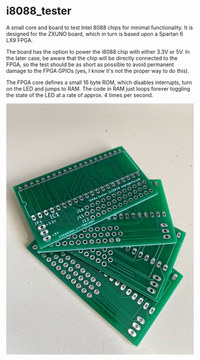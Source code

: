 # i8088_tester
A small core and board to test Intel 8088 chips for minimal functionality. It is designed for the ZXUNO board, which in turn is based upon a Spartan 6 LX9 FPGA.

The board has the option to power the i8088 chip with either 3.3V or 5V. In the later case, be aware that the chip will be directly connected to the FPGA, so the test should be as short as possible to avoid permanent damage to the FPGA GPIOs (yes, I know it's not the proper way to do this).

The FPGA core defines a small 16 byte ROM, which disables interrupts, turn on the LED and jumps to RAM. The code in RAM just loops forever toggling the state of the LED at a rate of approx. 4 times per second.

![Image of PCB board](pics/placas.jpg)
